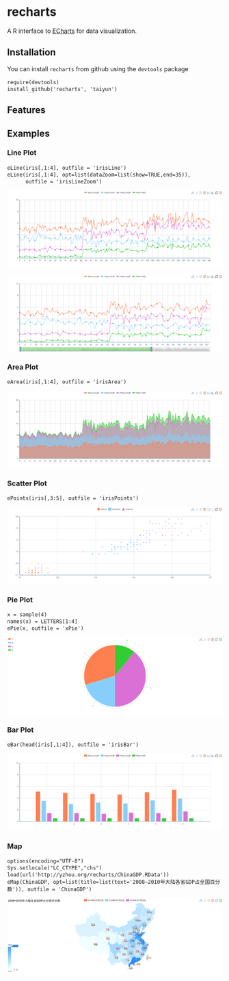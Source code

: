 recharts
========

A R interface to [ECharts](https://github.com/ecomfe/echarts) for data visualization.


## Installation
You can install `recharts` from github using the `devtools` package


```
require(devtools)
install_github('recharts', 'taiyun')
```
## Features


## Examples


### Line Plot

```
eLine(iris[,1:4], outfile = 'irisLine')
eLine(iris[,1:4], opt=list(dataZoom=list(show=TRUE,end=35)), 
      outfile = 'irisLineZoom')
```
![Line Plot](screenshots/irisLine.PNG)

![Line Zoom Plot](screenshots/irisLineZoom.PNG)

### Area Plot

```
eArea(iris[,1:4], outfile = 'irisArea')
```
![Area Plot](screenshots/irisArea.PNG)


### Scatter Plot

```
ePoints(iris[,3:5], outfile = 'irisPoints')
```

![Scatter Plot](screenshots/irisPoints.PNG)


### Pie Plot

```
x = sample(4)
names(x) = LETTERS[1:4]
ePie(x, outfile = 'xPie')
```

![Pie Plot](screenshots/xPie.PNG)


### Bar Plot


```
eBar(head(iris[,1:4]), outfile = 'irisBar')
```

![Bar Plot](screenshots/irisBar.PNG)


### Map

```
options(encoding="UTF-8")
Sys.setlocale("LC_CTYPE","chs")
load(url('http://yzhou.org/recharts/ChinaGDP.RData'))
eMap(ChinaGDP, opt=list(title=list(text='2008~2010年大陆各省GDP占全国百分数')), outfile = 'ChinaGDP')
```

![Map](screenshots/irisChinaMap.PNG)
